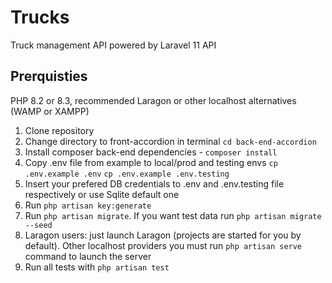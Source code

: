 # Trucks
 Truck management API powered by Laravel 11 API
## Prerquisties
PHP 8.2 or 8.3, recommended Laragon or other localhost alternatives (WAMP or XAMPP) 
1. Clone repository
2. Change directory to front-accordion in terminal ```cd back-end-accordion```
3. Install composer back-end dependencies - ```composer install```
4. Copy .env file from example to local/prod and testing envs ```cp .env.example .env``` ```cp .env.example .env.testing```
5. Insert your prefered DB credentials to .env and .env.testing file respectively or use Sqlite default one
6. Run ```php artisan key:generate```
7. Run ```php artisan migrate```. If you want test data run ```php artisan migrate --seed``` 
8. Laragon users: just launch Laragon (projects are started for you by default). Other localhost providers you must run ```php artisan serve``` command to launch the server
9. Run all tests with ```php artisan test```